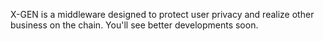 X-GEN is a middleware designed to protect user privacy and realize other business on the chain.
You'll see better developments soon.
